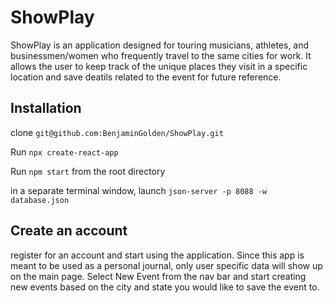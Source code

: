 # ShowPlay
ShowPlay is an application designed for touring musicians, athletes, and businessmen/women who frequently travel to the same cities for work. It allows the user to keep track of the unique places they visit in a specific location and save deatils related to the event for future reference.

## Installation
clone ```git@github.com:BenjaminGolden/ShowPlay.git```

Run ```npx create-react-app```

Run ```npm start``` from the root directory

in a separate terminal window, launch ```json-server -p 8088 -w database.json```

## Create an account
register for an account and start using the application. Since this app is meant to be used as a personal journal, only user specific data will show up on the main page. Select New Event from the nav bar and start creating new events based on the city and state you would like to save the event to.
